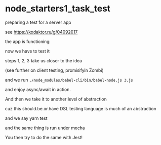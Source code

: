 # node_starters1_task_test
preparing a test for a server app

see https://kodaktor.ru/g/04092017

the app is functioning

now we have to test it

steps 1, 2, 3 take us closer to the idea

(see further on client testing, promisifyin Zombi)

and we run `./node_modules/babel-cli/bin/babel-node.js 3.js`

and enjoy async/await in action.

And then we take it to another level of abstraction

cuz this should.be.or.have DSL testing language is much of an abstraction

and we say yarn test

and the same thing is run under mocha

You then try to do the same with Jest!
